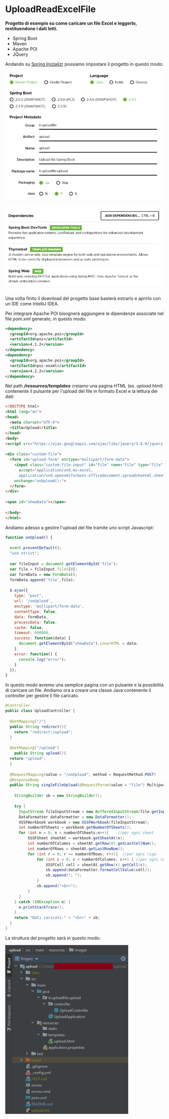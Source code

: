 # UploadReadExcelFile

**Progetto di esempio su come caricare un file Excel e leggerlo, restituendone i dati letti.**

* Spring Boot
* Maven
* Apache POI
* JQuery

Andando su [Spring Inizializr](https://start.spring.io/) possiamo impostare il progetto in questo modo:

![Alt text](src/main/resources/images/spring_1.png "Optional Title")

![Alt text](src/main/resources/images/spring_2.png "Optional Title")

Una volta finito il download del progetto base basterà estrarlo e aprirlo con un IDE come IntelliJ IDEA.

Per integrare Apache POI bisognerà aggiungere le dipendenze associate nel file *pom.xml* generato, in questo modo:
```xml
<dependency>
  <groupId>org.apache.poi</groupId>
  <artifactId>poi</artifactId>
  <version>4.1.2</version>
</dependency>
<dependency>
  <groupId>org.apache.poi</groupId>
  <artifactId>poi-ooxml</artifactId>
  <version>4.1.2</version>
</dependency>
```
Nel path ***/resources/templates*** creiamo una pagina HTML (es. *upload.html*) contenente il pulsante per l'upload del file in formato Excel e la lettura dei dati:
```html
<!DOCTYPE html>
<html lang="en">
<head>
  <meta charset="UTF-8">
  <title>Upload</title>
</head>
<body>
<script src="https://ajax.googleapis.com/ajax/libs/jquery/3.6.0/jquery.min.js"></script>

<div class="custom-file">
  <form id="upload-form" enctype="multipart/form-data">
    <input class="custom-file-input" id="file" name="file" type="file"
      accept="application/vnd.ms-excel,
      application/vnd.openxmlformats-officedocument.spreadsheetml.sheet"
    onchange="onUpload();">
  </form>
</div>

<span id="showData"></span>

</body>
</html>
```
Andiamo adesso a gestire l'upload del file tramite uno script Javascript:
```javascript
function onUpload() {
	
  event.preventDefault();
  "use strict";

  var fileInput = document.getElementById('file');
  var file = fileInput.files[0];
  var formData = new FormData();
  formData.append('file',file);
        
  $.ajax({
    type: "post",
    url: '/onUpload',
    enctype: 'multipart/form-data',
    contentType: false,
    data: formData,
    processData: false,
    cache: false,
    timeout: 600000,
    success: function(data) {
      document.getElementById("showData").innerHTML = data; 
    },
    error: function() {
      console.log("error");
    }
  });
}
```
In questo modo avremo una semplice pagina con un pulsante e la possibilità di caricare un file. Andiamo ora a creare una classe Java contenente il controller per gestire il file caricato.

```java
@Controller
public class UploadController {

  @GetMapping("/")
  public String redirect(){
    return "redirect:/upload";
  }

  @GetMapping("/upload")
    public String upload(){
  return "upload";
  }

  @RequestMapping(value = "/onUpload", method = RequestMethod.POST)
  @ResponseBody
  public String singleFileUpload(@RequestParam(value = "file") MultipartFile file) {

    StringBuilder sb = new StringBuilder();
    
    try {
      InputStream fileInputStream = new BufferedInputStream(file.getInputStream());
      DataFormatter dataFormatter = new DataFormatter();
      XSSFWorkbook workbook = new XSSFWorkbook(fileInputStream);
      int numberOfSheets = workbook.getNumberOfSheets();
      for (int n = 0; n < numberOfSheets;n++){    //per ogni sheet
          XSSFSheet sheetAt = workbook.getSheetAt(n);
          int numberOfColumns = sheetAt.getRow(0).getLastCellNum();
          int numberOfRows = sheetAt.getLastRowNum();
          for (int r = 0; r <= numberOfRows; r++){  //per ogni riga
              for (int c = 0; c < numberOfColumns; c++) { //per ogni colonna
                  XSSFCell cell = sheetAt.getRow(r).getCell(c);
                  sb.append(dataFormatter.formatCellValue(cell));
                  sb.append("; ");
              }
              sb.append("<br>");
          }
      }
    } catch (IOException e) {
      e.printStackTrace();
    }
    return "Dati caricati:" + "<br>" + sb;
  }
}
```
La struttura del progetto sarà in questo modo:

![Alt text](src/main/resources/images/project_3.png "Optional Title")

